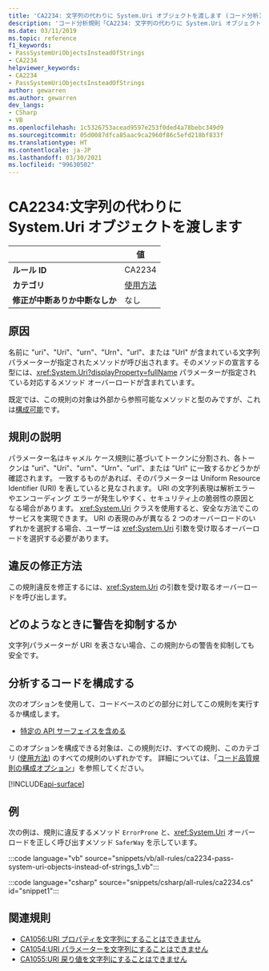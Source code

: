 ```yaml
---
title: 'CA2234: 文字列の代わりに System.Uri オブジェクトを渡します (コード分析)'
description: 'コード分析規則「CA2234: 文字列の代わりに System.Uri オブジェクトを渡します」について説明します'
ms.date: 03/11/2019
ms.topic: reference
f1_keywords:
- PassSystemUriObjectsInsteadOfStrings
- CA2234
helpviewer_keywords:
- CA2234
- PassSystemUriObjectsInsteadOfStrings
author: gewarren
ms.author: gewarren
dev_langs:
- CSharp
- VB
ms.openlocfilehash: 1c5326753acead9597e253f0ded4a78bebc349d9
ms.sourcegitcommit: 05d0087dfca85aac9ca2960f86c5efd218bf833f
ms.translationtype: HT
ms.contentlocale: ja-JP
ms.lasthandoff: 03/30/2021
ms.locfileid: "99630502"
---
```

# <a name="ca2234-pass-systemuri-objects-instead-of-strings"></a>CA2234:文字列の代わりに System.Uri オブジェクトを渡します

| | 値 |
|-|-|
| **ルール ID** |CA2234|
| **カテゴリ** |[使用方法](usage-warnings.md)|
| **修正が中断ありか中断なしか** |なし|

## <a name="cause"></a>原因

名前に "uri"、"Uri"、"urn"、"Urn"、"url"、または "Url" が含まれている文字列パラメーターが指定されたメソッドが呼び出されます。そのメソッドの宣言する型には、<xref:System.Uri?displayProperty=fullName> パラメーターが指定されている対応するメソッド オーバーロードが含まれています。

既定では、この規則の対象は外部から参照可能なメソッドと型のみですが、これは[構成可能](#configure-code-to-analyze)です。

## <a name="rule-description"></a>規則の説明

パラメーター名はキャメル ケース規則に基づいてトークンに分割され、各トークンは "uri"、"Uri"、"urn"、"Urn"、"url"、または "Url" に一致するかどうかが確認されます。 一致するものがあれば、そのパラメーターは Uniform Resource Identifier (URI) を表していると見なされます。 URI の文字列表現は解析エラーやエンコーディング エラーが発生しやすく、セキュリティ上の脆弱性の原因となる場合があります。 <xref:System.Uri> クラスを使用すると、安全な方法でこのサービスを実現できます。 URI の表現のみが異なる 2 つのオーバーロードのいずれかを選択する場合、ユーザーは <xref:System.Uri> 引数を受け取るオーバーロードを選択する必要があります。

## <a name="how-to-fix-violations"></a>違反の修正方法

この規則違反を修正するには、<xref:System.Uri> の引数を受け取るオーバーロードを呼び出します。

## <a name="when-to-suppress-warnings"></a>どのようなときに警告を抑制するか

文字列パラメーターが URI を表さない場合、この規則からの警告を抑制しても安全です。

## <a name="configure-code-to-analyze"></a>分析するコードを構成する

次のオプションを使用して、コードベースのどの部分に対してこの規則を実行するか構成します。

- [特定の API サーフェイスを含める](#include-specific-api-surfaces)

このオプションを構成できる対象は、この規則だけ、すべての規則、このカテゴリ ([使用方法](usage-warnings.md)) のすべての規則のいずれかです。 詳細については、「[コード品質規則の構成オプション](../code-quality-rule-options.md)」を参照してください。

[!INCLUDE[api-surface](~/includes/code-analysis/api-surface.md)]

## <a name="example"></a>例

次の例は、規則に違反するメソッド `ErrorProne` と、<xref:System.Uri> オーバーロードを正しく呼び出すメソッド `SaferWay` を示しています。

:::code language="vb" source="snippets/vb/all-rules/ca2234-pass-system-uri-objects-instead-of-strings_1.vb":::

:::code language="csharp" source="snippets/csharp/all-rules/ca2234.cs" id="snippet1":::

## <a name="related-rules"></a>関連規則

- [CA1056:URI プロパティを文字列にすることはできません](ca1056.md)
- [CA1054:URI パラメーターを文字列にすることはできません](ca1054.md)
- [CA1055:URI 戻り値を文字列にすることはできません](ca1055.md)
